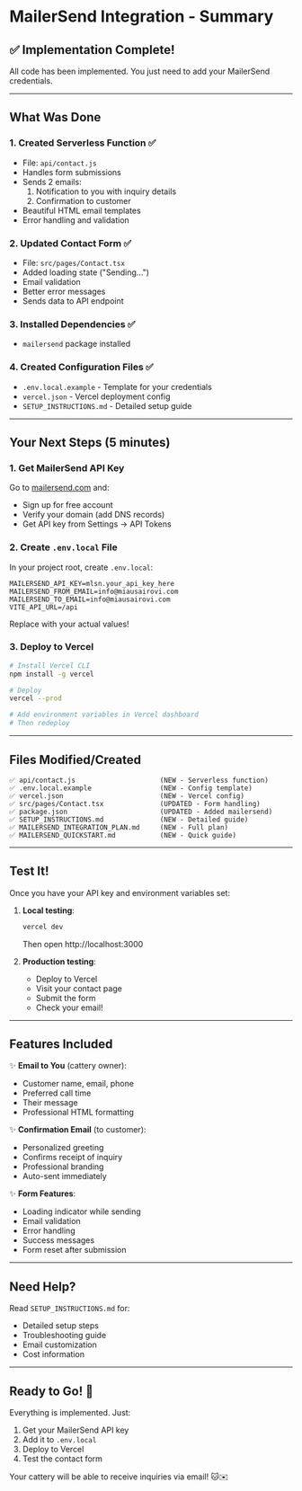 # MailerSend Integration - Summary

## ✅ Implementation Complete!

All code has been implemented. You just need to add your MailerSend credentials.

---

## What Was Done

### 1. **Created Serverless Function** ✅
   - File: `api/contact.js`
   - Handles form submissions
   - Sends 2 emails:
     1. Notification to you with inquiry details
     2. Confirmation to customer
   - Beautiful HTML email templates
   - Error handling and validation

### 2. **Updated Contact Form** ✅
   - File: `src/pages/Contact.tsx`
   - Added loading state ("Sending...")
   - Email validation
   - Better error messages
   - Sends data to API endpoint

### 3. **Installed Dependencies** ✅
   - `mailersend` package installed

### 4. **Created Configuration Files** ✅
   - `.env.local.example` - Template for your credentials
   - `vercel.json` - Vercel deployment config
   - `SETUP_INSTRUCTIONS.md` - Detailed setup guide

---

## Your Next Steps (5 minutes)

### 1. Get MailerSend API Key

Go to [mailersend.com](https://www.mailersend.com) and:
- Sign up for free account
- Verify your domain (add DNS records)
- Get API key from Settings → API Tokens

### 2. Create `.env.local` File

In your project root, create `.env.local`:

```env
MAILERSEND_API_KEY=mlsn.your_api_key_here
MAILERSEND_FROM_EMAIL=info@miausairovi.com
MAILERSEND_TO_EMAIL=info@miausairovi.com
VITE_API_URL=/api
```

Replace with your actual values!

### 3. Deploy to Vercel

```bash
# Install Vercel CLI
npm install -g vercel

# Deploy
vercel --prod

# Add environment variables in Vercel dashboard
# Then redeploy
```

---

## Files Modified/Created

```
✅ api/contact.js                     (NEW - Serverless function)
✅ .env.local.example                 (NEW - Config template)
✅ vercel.json                        (NEW - Vercel config)
✅ src/pages/Contact.tsx              (UPDATED - Form handling)
✅ package.json                       (UPDATED - Added mailersend)
✅ SETUP_INSTRUCTIONS.md              (NEW - Detailed guide)
✅ MAILERSEND_INTEGRATION_PLAN.md     (NEW - Full plan)
✅ MAILERSEND_QUICKSTART.md           (NEW - Quick guide)
```

---

## Test It!

Once you have your API key and environment variables set:

1. **Local testing**:
   ```bash
   vercel dev
   ```
   Then open http://localhost:3000

2. **Production testing**:
   - Deploy to Vercel
   - Visit your contact page
   - Submit the form
   - Check your email!

---

## Features Included

✨ **Email to You** (cattery owner):
- Customer name, email, phone
- Preferred call time
- Their message
- Professional HTML formatting

✨ **Confirmation Email** (to customer):
- Personalized greeting
- Confirms receipt of inquiry
- Professional branding
- Auto-sent immediately

✨ **Form Features**:
- Loading indicator while sending
- Email validation
- Error handling
- Success messages
- Form reset after submission

---

## Need Help?

Read `SETUP_INSTRUCTIONS.md` for:
- Detailed setup steps
- Troubleshooting guide
- Email customization
- Cost information

---

## Ready to Go! 🚀

Everything is implemented. Just:
1. Get your MailerSend API key
2. Add it to `.env.local`
3. Deploy to Vercel
4. Test the contact form

Your cattery will be able to receive inquiries via email! 🐱✉️
